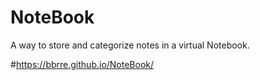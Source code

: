 # NoteBook
A way to store and categorize notes in a virtual Notebook.

#https://bbrre.github.io/NoteBook/
